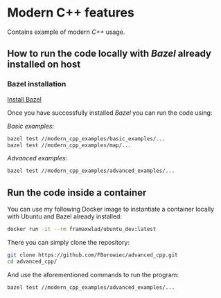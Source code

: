 # Modern C++ features

Contains example of modern *C++* usage.

## How to run the code locally with *Bazel* already installed on host

### Bazel installation

[Install Bazel](https://docs.bazel.build/versions/master/install.html)

Once you have successfully installed *Bazel* you can run the code using:

*Basic examples:*

```bash
bazel test //modern_cpp_examples/basic_examples/...
bazel test //modern_cpp_examples/map/...
```

*Advanced examples:*

```bash
bazel test //modern_cpp_examples/advanced_examples/...
```

## Run the code inside a container

You can use my following Docker image to instantiate a container locally with Ubuntu and Bazel already installed:

```bash
docker run -it --rm framaxwlad/ubuntu_dev:latest
```

There you can simply clone the repository:

```bash
git clone https://github.com/FBorowiec/advanced_cpp.git
cd advanced_cpp/
```

And use the aforementioned commands to run the program:

```bash
bazel test //modern_cpp_examples/advanced_examples/...
```
